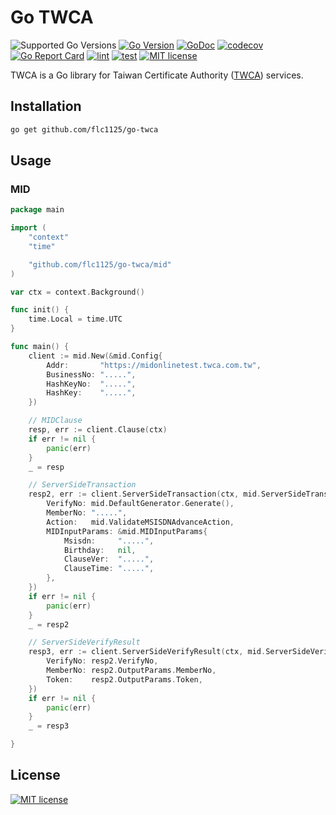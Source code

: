 # Go TWCA

![Supported Go Versions](https://img.shields.io/badge/Go-%3E%3D1.24.0-blue)
[![Go Version](https://badgen.net/github/release/flc1125/go-twca/stable)](https://github.com/flc1125/go-twca/releases)
[![GoDoc](https://pkg.go.dev/badge/github.com/flc1125/go-twca)](https://pkg.go.dev/github.com/flc1125/go-twca)
[![codecov](https://codecov.io/gh/flc1125/go-twca/graph/badge.svg?token=i8RgDRbbDD)](https://codecov.io/gh/flc1125/go-twca)
[![Go Report Card](https://goreportcard.com/badge/github.com/flc1125/go-twca)](https://goreportcard.com/report/github.com/flc1125/go-twca)
[![lint](https://github.com/flc1125/go-twca/actions/workflows/lint.yml/badge.svg)](https://github.com/flc1125/go-twca/actions/workflows/lint.yml)
[![test](https://github.com/flc1125/go-twca/actions/workflows/test.yml/badge.svg)](https://github.com/flc1125/go-twca/actions/workflows/test.yml)
[![MIT license](https://img.shields.io/badge/license-MIT-brightgreen.svg)](https://opensource.org/licenses/MIT)

TWCA is a Go library for Taiwan Certificate Authority ([TWCA](https://www.twca.com.tw/)) services.

## Installation

```bash
go get github.com/flc1125/go-twca
```

## Usage

### MID

```go
package main

import (
	"context"
	"time"

	"github.com/flc1125/go-twca/mid"
)

var ctx = context.Background()

func init() {
	time.Local = time.UTC
}

func main() {
	client := mid.New(&mid.Config{
		Addr:       "https://midonlinetest.twca.com.tw",
		BusinessNo: ".....",
		HashKeyNo:  ".....",
		HashKey:    ".....",
	})

	// MIDClause
	resp, err := client.Clause(ctx)
	if err != nil {
		panic(err)
	}
	_ = resp

	// ServerSideTransaction
	resp2, err := client.ServerSideTransaction(ctx, mid.ServerSideTransactionRequest{
		VerifyNo: mid.DefaultGenerator.Generate(),
		MemberNo: ".....",
		Action:   mid.ValidateMSISDNAdvanceAction,
		MIDInputParams: &mid.MIDInputParams{
			Msisdn:     ".....",
			Birthday:   nil,
			ClauseVer:  ".....",
			ClauseTime: ".....",
		},
	})
	if err != nil {
		panic(err)
	}
	_ = resp2

	// ServerSideVerifyResult
	resp3, err := client.ServerSideVerifyResult(ctx, mid.ServerSideVerifyResultRequest{
		VerifyNo: resp2.VerifyNo,
		MemberNo: resp2.OutputParams.MemberNo,
		Token:    resp2.OutputParams.Token,
	})
	if err != nil {
		panic(err)
	}
	_ = resp3

}
```

## License

[![MIT license](https://img.shields.io/badge/license-MIT-brightgreen.svg)](https://opensource.org/licenses/MIT)
